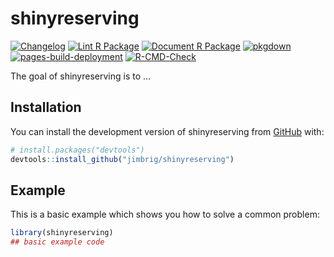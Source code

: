 
<!-- README.md is generated from README.Rmd. Please edit that file -->

# shinyreserving

<!-- badges: start -->

[![Changelog](https://github.com/jimbrig/shinyreserving/actions/workflows/changelog.yml/badge.svg)](https://github.com/jimbrig/shinyreserving/actions/workflows/changelog.yml)
[![Lint R
Package](https://github.com/jimbrig/shinyreserving/actions/workflows/lint.yml/badge.svg)](https://github.com/jimbrig/shinyreserving/actions/workflows/lint.yml)
[![Document R
Package](https://github.com/jimbrig/shinyreserving/actions/workflows/document.yml/badge.svg)](https://github.com/jimbrig/shinyreserving/actions/workflows/document.yml)
[![pkgdown](https://github.com/jimbrig/shinyreserving/actions/workflows/pkgdown.yml/badge.svg)](https://github.com/jimbrig/shinyreserving/actions/workflows/pkgdown.yml)
[![pages-build-deployment](https://github.com/jimbrig/shinyreserving/actions/workflows/pages/pages-build-deployment/badge.svg)](https://github.com/jimbrig/shinyreserving/actions/workflows/pages/pages-build-deployment)
[![R-CMD-Check](https://github.com/jimbrig/shinyreserving/actions/workflows/rcmdcheck.yml/badge.svg)](https://github.com/jimbrig/shinyreserving/actions/workflows/rcmdcheck.yml)
<!-- badges: end -->

The goal of shinyreserving is to …

## Installation

You can install the development version of shinyreserving from
[GitHub](https://github.com/) with:

``` r
# install.packages("devtools")
devtools::install_github("jimbrig/shinyreserving")
```

## Example

This is a basic example which shows you how to solve a common problem:

``` r
library(shinyreserving)
## basic example code
```

